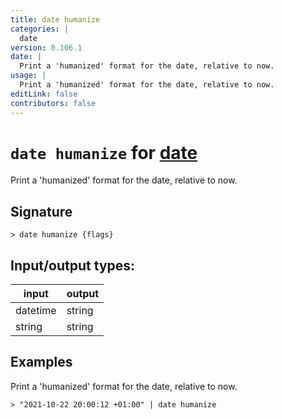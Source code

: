 ```yaml
---
title: date humanize
categories: |
  date
version: 0.106.1
date: |
  Print a 'humanized' format for the date, relative to now.
usage: |
  Print a 'humanized' format for the date, relative to now.
editLink: false
contributors: false
---
```

<!-- This file is automatically generated. Please edit the command in https://github.com/nushell/nushell instead. -->

# `date humanize` for [date](/commands/categories/date.md)

<div class='command-title'>Print a &#x27;humanized&#x27; format for the date, relative to now.</div>

## Signature

```> date humanize {flags} ```


## Input/output types:

| input    | output |
| -------- | ------ |
| datetime | string |
| string   | string |
## Examples

Print a 'humanized' format for the date, relative to now.
```nu
> "2021-10-22 20:00:12 +01:00" | date humanize

```
